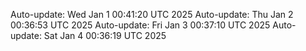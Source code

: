 Auto-update: Wed Jan  1 00:41:20 UTC 2025
Auto-update: Thu Jan  2 00:36:53 UTC 2025
Auto-update: Fri Jan  3 00:37:10 UTC 2025
Auto-update: Sat Jan  4 00:36:19 UTC 2025
